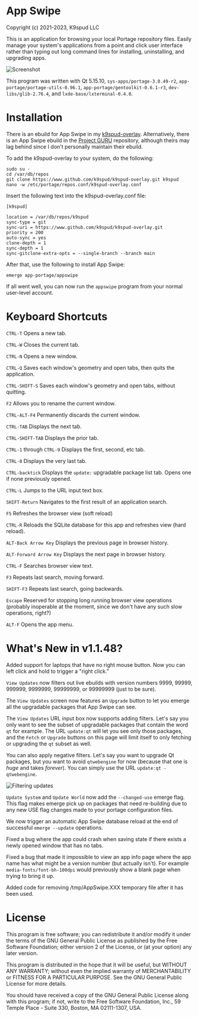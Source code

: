 
App Swipe
=========
Copyright (c) 2021-2023, K9spud LLC

This is an application for browsing your local Portage repository files.
Easily manage your system's applications from a point and click user interface
rather than typing out long command lines for installing, uninstalling, and 
upgrading apps.

![Screenshot](https://github.com/k9spud/appswipe/assets/39664841/754e807d-4e57-457e-8d54-554d38e8a070)

This program was written with Qt 5.15.10, ``sys-apps/portage-3.0.49-r2``, 
``app-portage/portage-utils-0.96.1``, ``app-portage/gentoolkit-0.6.1-r3``, 
``dev-libs/glib-2.76.4``, and ``lxde-base/lxterminal-0.4.0``.

Installation
============

There is an ebuild for App Swipe in my 
[k9spud-overlay](https://github.com/k9spud/k9spud-overlay). 
Alternatively, there is an App Swipe ebuild in the 
[Project GURU](https://wiki.gentoo.org/wiki/Project:GURU) 
repository, although theirs may lag behind since I don't personally maintain 
their ebuild.

To add the k9spud-overlay to your system, do the following:

```console
sudo su -
cd /var/db/repos
git clone https://www.github.com/k9spud/k9spud-overlay.git k9spud
nano -w /etc/portage/repos.conf/k9spud-overlay.conf
```

Insert the following text into the k9spud-overlay.conf file:

```console
[k9spud]

location = /var/db/repos/k9spud
sync-type = git
sync-uri = https://www.github.com/k9spud/k9spud-overlay.git
priority = 200
auto-sync = yes
clone-depth = 1
sync-depth = 1
sync-gitclone-extra-opts = --single-branch --branch main
```

After that, use the following to install App Swipe:

```console
emerge app-portage/appswipe
```

If all went well, you can now run the `appswipe` program from your normal 
user-level account.

Keyboard Shortcuts
==================

`CTRL-T` Opens a new tab.

`CTRL-W` Closes the current tab.

`CTRL-N` Opens a new window.

`CTRL-Q` Saves each window's geometry and open tabs, then quits the application.

`CTRL-SHIFT-S` Saves each window's geometry and open tabs, without quitting.

`F2` Allows you to rename the current window.

`CTRL-ALT-F4` Permanently discards the current window.

`CTRL-TAB` Displays the next tab.

`CTRL-SHIFT-TAB` Displays the prior tab.

`CTRL-1` through `CTRL-9` Displays the first, second, etc tab.

`CTRL-0` Displays the very last tab.

`CTRL-backtick` Displays the `update:` upgradable package list tab. Opens one if none previously opened.

`CTRL-L` Jumps to the URL input text box.

`SHIFT-Return` Navigates to the first result of an application search.

`F5` Refreshes the browser view (soft reload)

`CTRL-R` Reloads the SQLite database for this app and refreshes view (hard reload).

`ALT-Back Arrow Key` Displays the previous page in browser history.

`ALT-Forward Arrow Key` Displays the next page in browser history.

`CTRL-F` Searches browser view text.

`F3` Repeats last search, moving forward.

`SHIFT-F3` Repeats last search, going backwards.

`Escape` Reserved for stopping long running browser view operations (probably inoperable at the moment, since we don't have any such slow operations, right?)

`ALT-F` Opens the app menu.

What's New in v1.1.48?
======================

Added support for laptops that have no right mouse button. Now you can left 
click and hold to trigger a "right click." 

`View Updates` now filters out live ebuilds with version numbers
9999, 99999, 999999, 9999999, 99999999, or 99999999 (just to be sure).

The `View Updates` screen now features an `Upgrade` button to let you emerge
all the upgradable packages that App Swipe can see. 

The `View Updates` URL input box now supports adding filters.
Let's say you only want to see the subset of upgradable packages
that contain the word `qt` for example. The URL `update:qt` will let you see
only those packages, and the `Fetch` or `Upgrade` buttons on this page will 
limit itself to only fetching or upgrading the `qt` subset as well. 

You can also apply negative filters. Let's say you want to upgrade Qt 
packages, but you want to avoid `qtwebengine` for now (because that one is 
*huge* and takes *forever*). You can simply use the URL 
`update:qt -qtwebengine`. 

![Filtering updates](https://github.com/k9spud/appswipe/assets/39664841/71df9665-d329-4db0-b6e1-d3b8238a0662)

`Update System` and `Update World` now add the `--changed-use` emerge flag. 
This flag makes emerge pick up on packages that need re-building due to
any new USE flag changes made to your portage configuration files.

We now trigger an automatic App Swipe database reload at the end of successful 
`emerge --update` operations.

Fixed a bug where the app could crash when saving state if there exists
a newly opened window that has no tabs.

Fixed a bug that made it impossible to view an app info page where the app name
has what might be a version number (but actually isn't). For example 
`media-fonts/font-bh-100dpi` would previously show a blank page when 
trying to bring it up.

Added code for removing /tmp/AppSwipe.XXX temporary file after it has been 
used.

License
=======

This program is free software; you can redistribute it and/or modify it 
under the terms of the GNU General Public License as published by the 
Free Software Foundation; either version 2 of the License, or (at your 
option) any later version. 

This program is distributed in the hope that it will be useful, but 
WITHOUT ANY WARRANTY; without even the implied warranty of 
MERCHANTABILITY or FITNESS FOR A PARTICULAR PURPOSE. See the GNU 
General Public License for more details. 

You should have received a copy of the GNU General Public License 
along with this program; if not, write to the Free Software Foundation, 
Inc., 59 Temple Place - Suite 330, Boston, MA 02111-1307, USA. 
